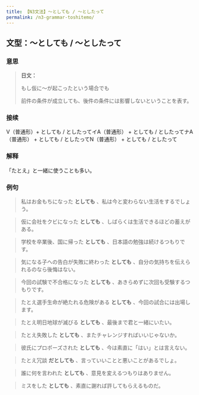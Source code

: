 ```yaml
---
title: 【N3文法】〜としても / 〜としたって
permalink: /n3-grammar-toshitemo/
---
```


## 文型：〜としても / 〜としたって

### 意思

> **日文：**
> 
> もし仮に〜が起こったという場合でも
> 
> 前件の条件が成立しても、後件の条件には影響しないということを表す。


### 接续

V（普通形）+ としても / としたってイA（普通形） + としても / としたってナA（普通形） + としても / としたってN（普通形） + としても / としたって

### 解释

「たとえ」と一緒に使うことも多い。

### 例句

> 私はお金もちになった **としても** 、私は今と変わらない生活をするでしょう。

> 仮に会社をクビになった **としても** 、しばらくは生活できるほどの蓄えがある。

> 学校を卒業後、国に帰った **としても** 、日本語の勉強は続けるつもりです。

> 気になる子への告白が失敗に終わった **としても** 、自分の気持ちを伝えられるのなら後悔はない。

> 今回の試験で不合格になった **としても** 、あきらめずに次回も受験するつもりです。

> たとえ選手生命が絶たれる危険がある **としても** 、今回の試合には出場します。

> たとえ明日地球が滅びる **としても** 、最後まで君と一緒にいたい。

> たとえ失敗した **としても** 、またチャレンジすればいいじゃないか。

> 彼氏にプロポーズされた **としても** 、今は素直に「はい」とは言えない。

> たとえ冗談 **だとしても** 、言っていいことと悪いことがあるでしょ。

> 誰に何を言われた **としても** 、意見を変えるつもりはありません。

> ミスをした **としても** 、素直に謝れば許してもらえるものだ。

